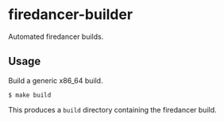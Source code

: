 # firedancer-builder

Automated firedancer builds.


## Usage

Build a generic x86_64 build.

    $ make build

This produces a `build` directory containing the firedancer build.
